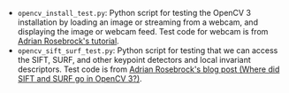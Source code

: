* `opencv_install_test.py`: Python script for testing the OpenCV 3 installation by loading an image or streaming from a webcam, and displaying the image or webcam feed. Test code for webcam is from [Adrian Rosebrock's tutorial](https://www.pyimagesearch.com/2015/05/25/basic-motion-detection-and-tracking-with-python-and-opencv/).
* `opencv_sift_surf_test.py`: Python script for testing that we can access the SIFT, SURF, and other keypoint detectors and local invariant descriptors. Test code is from [Adrian Rosebrock's blog post (Where did SIFT and SURF go in OpenCV 3?)](https://www.pyimagesearch.com/2015/07/16/where-did-sift-and-surf-go-in-opencv-3/).
